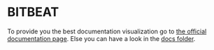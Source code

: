 # BITBEAT
To provide you the best documentation visualization go to [the official documentation page](https://bitbeat.projects.oliverfreudrich.com). Else you can have a look in the [docs folder](https://github.com/bitbeatjs/documentation/tree/master/public).